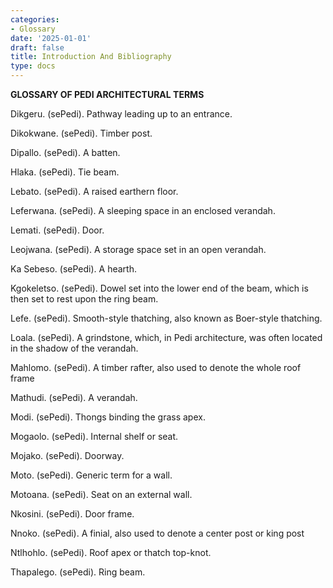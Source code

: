 ```yaml
---
categories:
- Glossary
date: '2025-01-01'
draft: false
title: Introduction And Bibliography
type: docs
---
```


**GLOSSARY OF PEDI ARCHITECTURAL TERMS**

Dikgeru. (sePedi). Pathway leading up to an entrance.

Dikokwane. (sePedi). Timber post.

Dipallo. (sePedi). A batten.

Hlaka. (sePedi). Tie beam.

Lebato. (sePedi). A raised earthern floor.

Leferwana. (sePedi). A sleeping space in an enclosed verandah.

Lemati. (sePedi). Door.

Leojwana. (sePedi). A storage space set in an open verandah.

Ka Sebeso. (sePedi). A hearth.

Kgokeletso. (sePedi). Dowel set into the lower end of the beam, which is then set to rest upon the ring beam.

Lefe. (sePedi). Smooth-style thatching, also known as Boer-style thatching.

Loala. (sePedi). A grindstone, which, in Pedi architecture, was often located in the shadow of the verandah.

Mahlomo. (sePedi). A timber rafter, also used to denote the whole roof frame

Mathudi. (sePedi). A verandah.

Modi. (sePedi). Thongs binding the grass apex.

Mogaolo. (sePedi). Internal shelf or seat.

Mojako. (sePedi). Doorway.

Moto. (sePedi). Generic term for a wall.

Motoana. (sePedi). Seat on an external wall.

Nkosini. (sePedi). Door frame.

Nnoko. (sePedi). A finial, also used to denote a center post or king post

Ntlhohlo. (sePedi). Roof apex or thatch top-knot.

Thapalego. (sePedi). Ring beam.